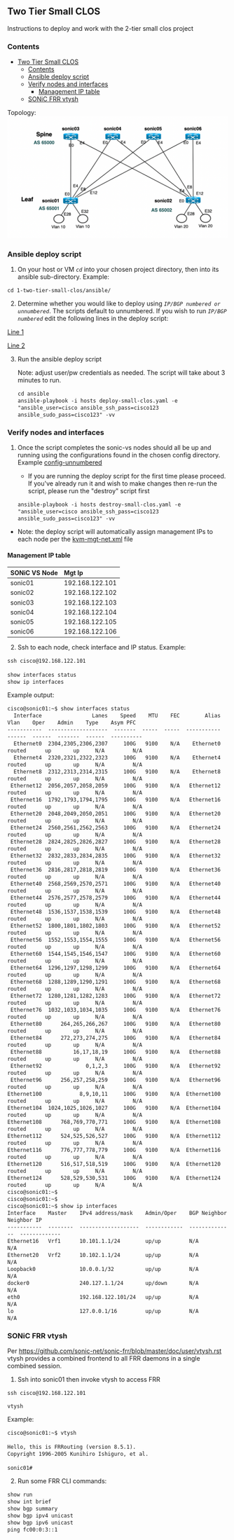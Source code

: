 ## Two Tier Small CLOS
Instructions to deploy and work with the 2-tier small clos project

### Contents
- [Two Tier Small CLOS](#two-tier-small-clos)
  - [Contents](#contents)
  - [Ansible deploy script](#ansible-deploy-script)
  - [Verify nodes and interfaces](#verify-nodes-and-interfaces)
    - [Management IP table](#management-ip-table)
  - [SONiC FRR vtysh](#sonic-frr-vtysh)

Topology:
<img src="/diagrams/sonic-vs-2-tier-small-clos.png" width="800">

### Ansible deploy script

1. On your host or VM *`cd`* into your chosen project directory, then into its ansible sub-directory. Example: 
```
cd 1-two-tier-small-clos/ansible/
```

2. Determine whether you would like to deploy using *`IP/BGP numbered or unnumbered`*. The scripts default to unnumbered. If you wish to run *`IP/BGP numbered`* edit the following lines in the deploy script:

[Line 1](./ansible/deploy-small-clos.yaml#L61)

[Line 2](./ansible/deploy-small-clos.yaml#L78)

3. Run the ansible deploy script
   
   Note: adjust user/pw credentials as needed. The script will take about 3 minutes to run.
   ```
   cd ansible
   ansible-playbook -i hosts deploy-small-clos.yaml -e "ansible_user=cisco ansible_ssh_pass=cisco123 ansible_sudo_pass=cisco123" -vv
   ```

### Verify nodes and interfaces

1. Once the script completes the sonic-vs nodes should all be up and running using the configurations found in the chosen config directory. Example [config-unnumbered](./config-unnumbered/) 

   * If you are running the deploy script for the first time please proceed. If you've already run it and wish to make changes then re-run the script, please run the "destroy" script first

   ```
   ansible-playbook -i hosts destroy-small-clos.yaml -e "ansible_user=cisco ansible_ssh_pass=cisco123 ansible_sudo_pass=cisco123" -vv
   ```
  * Note: the deploy script will automatically assign management IPs to each node per the [kvm-mgt-net.xml](./kvm/mgt-net.xml) file

#### Management IP table

| SONiC VS Node  | Mgt Ip             |
|:---------------|:-------------------|
| sonic01        | 192.168.122.101    |
| sonic02        | 192.168.122.102    |
| sonic03        | 192.168.122.103    |
| sonic04        | 192.168.122.104    |
| sonic05        | 192.168.122.105    |
| sonic06        | 192.168.122.106    |

2. Ssh to each node, check interface and IP status. Example:

```
ssh cisco@192.168.122.101

show interfaces status
show ip interfaces 
```

Example output:
```
cisco@sonic01:~$ show interfaces status
  Interface                Lanes    Speed    MTU    FEC        Alias    Vlan    Oper    Admin    Type    Asym PFC
-----------  -------------------  -------  -----  -----  -----------  ------  ------  -------  ------  ----------
  Ethernet0  2304,2305,2306,2307     100G   9100    N/A    Ethernet0  routed      up       up     N/A         N/A
  Ethernet4  2320,2321,2322,2323     100G   9100    N/A    Ethernet4  routed      up       up     N/A         N/A
  Ethernet8  2312,2313,2314,2315     100G   9100    N/A    Ethernet8  routed      up       up     N/A         N/A
 Ethernet12  2056,2057,2058,2059     100G   9100    N/A   Ethernet12  routed      up       up     N/A         N/A
 Ethernet16  1792,1793,1794,1795     100G   9100    N/A   Ethernet16  routed      up       up     N/A         N/A
 Ethernet20  2048,2049,2050,2051     100G   9100    N/A   Ethernet20  routed      up       up     N/A         N/A
 Ethernet24  2560,2561,2562,2563     100G   9100    N/A   Ethernet24  routed      up       up     N/A         N/A
 Ethernet28  2824,2825,2826,2827     100G   9100    N/A   Ethernet28  routed      up       up     N/A         N/A
 Ethernet32  2832,2833,2834,2835     100G   9100    N/A   Ethernet32  routed      up       up     N/A         N/A
 Ethernet36  2816,2817,2818,2819     100G   9100    N/A   Ethernet36  routed      up       up     N/A         N/A
 Ethernet40  2568,2569,2570,2571     100G   9100    N/A   Ethernet40  routed      up       up     N/A         N/A
 Ethernet44  2576,2577,2578,2579     100G   9100    N/A   Ethernet44  routed      up       up     N/A         N/A
 Ethernet48  1536,1537,1538,1539     100G   9100    N/A   Ethernet48  routed      up       up     N/A         N/A
 Ethernet52  1800,1801,1802,1803     100G   9100    N/A   Ethernet52  routed      up       up     N/A         N/A
 Ethernet56  1552,1553,1554,1555     100G   9100    N/A   Ethernet56  routed      up       up     N/A         N/A
 Ethernet60  1544,1545,1546,1547     100G   9100    N/A   Ethernet60  routed      up       up     N/A         N/A
 Ethernet64  1296,1297,1298,1299     100G   9100    N/A   Ethernet64  routed      up       up     N/A         N/A
 Ethernet68  1288,1289,1290,1291     100G   9100    N/A   Ethernet68  routed      up       up     N/A         N/A
 Ethernet72  1280,1281,1282,1283     100G   9100    N/A   Ethernet72  routed      up       up     N/A         N/A
 Ethernet76  1032,1033,1034,1035     100G   9100    N/A   Ethernet76  routed      up       up     N/A         N/A
 Ethernet80      264,265,266,267     100G   9100    N/A   Ethernet80  routed      up       up     N/A         N/A
 Ethernet84      272,273,274,275     100G   9100    N/A   Ethernet84  routed      up       up     N/A         N/A
 Ethernet88          16,17,18,19     100G   9100    N/A   Ethernet88  routed      up       up     N/A         N/A
 Ethernet92              0,1,2,3     100G   9100    N/A   Ethernet92  routed      up       up     N/A         N/A
 Ethernet96      256,257,258,259     100G   9100    N/A   Ethernet96  routed      up       up     N/A         N/A
Ethernet100            8,9,10,11     100G   9100    N/A  Ethernet100  routed      up       up     N/A         N/A
Ethernet104  1024,1025,1026,1027     100G   9100    N/A  Ethernet104  routed      up       up     N/A         N/A
Ethernet108      768,769,770,771     100G   9100    N/A  Ethernet108  routed      up       up     N/A         N/A
Ethernet112      524,525,526,527     100G   9100    N/A  Ethernet112  routed      up       up     N/A         N/A
Ethernet116      776,777,778,779     100G   9100    N/A  Ethernet116  routed      up       up     N/A         N/A
Ethernet120      516,517,518,519     100G   9100    N/A  Ethernet120  routed      up       up     N/A         N/A
Ethernet124      528,529,530,531     100G   9100    N/A  Ethernet124  routed      up       up     N/A         N/A
cisco@sonic01:~$ 
cisco@sonic01:~$ 
cisco@sonic01:~$ show ip interfaces
Interface    Master    IPv4 address/mask    Admin/Oper    BGP Neighbor    Neighbor IP
-----------  --------  -------------------  ------------  --------------  -------------
Ethernet16   Vrf1      10.101.1.1/24        up/up         N/A             N/A
Ethernet20   Vrf2      10.102.1.1/24        up/up         N/A             N/A
Loopback0              10.0.0.1/32          up/up         N/A             N/A
docker0                240.127.1.1/24       up/down       N/A             N/A
eth0                   192.168.122.101/24   up/up         N/A             N/A
lo                     127.0.0.1/16         up/up         N/A             N/A
```

### SONiC FRR vtysh
Per https://github.com/sonic-net/sonic-frr/blob/master/doc/user/vtysh.rst
vtysh provides a combined frontend to all FRR daemons in a single combined session.

1. Ssh into sonic01 then invoke vtysh to access FRR
```
ssh cisco@192.168.122.101
```
```
vtysh
```

Example:
```
cisco@sonic01:~$ vtysh

Hello, this is FRRouting (version 8.5.1).
Copyright 1996-2005 Kunihiro Ishiguro, et al.

sonic01# 
```

2. Run some FRR CLI commands:
```
show run
show int brief
show bgp summary
show bgp ipv4 unicast 
show bgp ipv6 unicast 
ping fc00:0:3::1
```

